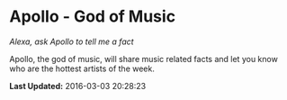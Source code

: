 # Apollo - God of Music
*Alexa, ask Apollo to tell me a fact*

Apollo, the god of music, will share music related facts and let you know who are the hottest artists of the week.

**Last Updated:** 2016-03-03 20:28:23